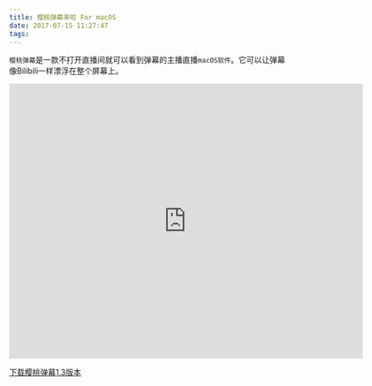 ```yaml
---
title: 樱桃弹幕来啦 For macOS
date: 2017-07-15 11:27:47
tags:
---
```

`樱桃弹幕`是一款不打开直播间就可以看到弹幕的主播直播`macOS软件`。它可以让弹幕像Bilibili一样漂浮在整个屏幕上。

<iframe frameborder="0" width="640" height="498" src="https://v.qq.com/iframe/player.html?vid=u05252l6hy5&tiny=0&auto=0" allowfullscreen></iframe>

[下载樱桃弹幕1.3版本](https://dl.devmate.com/com.itrufeng.Danmu/樱桃弹幕.dmg)

